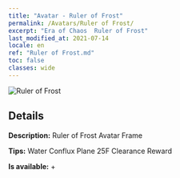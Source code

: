 ```yaml
---
title: "Avatar - Ruler of Frost"
permalink: /Avatars/Ruler of Frost/
excerpt: "Era of Chaos  Ruler of Frost"
last_modified_at: 2021-07-14
locale: en
ref: "Ruler of Frost.md"
toc: false
classes: wide
---
```

 ![Ruler of Frost](/images/a/avatarFrame_38.png)

## Details

 **Description:** Ruler of Frost Avatar Frame 

 **Tips:** Water Conflux Plane 25F Clearance Reward 

 **Is available:**  + 

